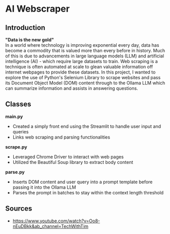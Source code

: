 # AI Webscraper

## Introduction
**"Data is the new gold"** <br>
In a world where technology is improving exponential every day, data has become a commodity that is valued more than every before in history. Much of this is due to advancements in large language models (LLM) and artificial intelligence (AI) - which require large datasets to train.  Web scraping is a technique is often automated at scale to glean valuable information off internet webpages to provide these datasets. In this project, I wanted to explore the use of Python's Selenium Library to scrape websites and pass its Document Object Model (DOM) content through to the Ollama LLM which can summarize information and assists in answering questions.

## Classes
**main.py**
- Created a simply front end using the Streamlit to handle user input and queries
- Links web scraping and parsing functionalities

**scrape.py**
- Leveraged Chrome Driver to interact with web pages
- Utilized the Beautiful Soup library to extract body content

**parse.py**
- Inserts DOM content and user query into a prompt template before passing it into the Ollama LLM
- Parses the prompt in batches to stay within the context length threshold 

## Sources
- https://www.youtube.com/watch?v=Oo8-nEuDBkk&ab_channel=TechWithTim
